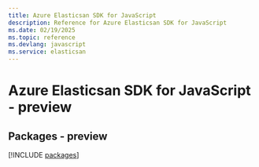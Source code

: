 ```yaml
---
title: Azure Elasticsan SDK for JavaScript
description: Reference for Azure Elasticsan SDK for JavaScript
ms.date: 02/19/2025
ms.topic: reference
ms.devlang: javascript
ms.service: elasticsan
---
```

# Azure Elasticsan SDK for JavaScript - preview
## Packages - preview
[!INCLUDE [packages](elasticsan-index.md)]